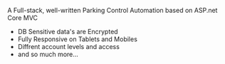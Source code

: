 A Full-stack, well-written Parking Control Automation based on ASP.net Core MVC

- DB Sensitive data's are Encrypted
- Fully Responsive on Tablets and Mobiles
- Diffrent account levels and access
- and so much more...

